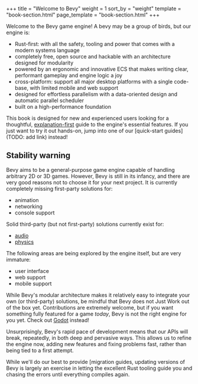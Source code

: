 +++
title = "Welcome to Bevy"
weight = 1
sort_by = "weight"
template = "book-section.html"
page_template = "book-section.html"
+++

Welcome to the Bevy game engine! A bevy may be a group of birds, but our engine is:

- Rust-first: with all the safety, tooling and power that comes with a modern systems language
- completely free, open source and hackable with an architecture designed for modularity
- powered by an ergonomic and innovative ECS that makes writing clear, performant gameplay and engine logic a joy
- cross-platform: support all major desktop platforms with a single code-base, with limited mobile and web support
- designed for effortless parallelism with a data-oriented design and automatic parallel scheduler
- built on a high-performance foundation

This book is designed for new and experienced users looking for a thoughtful, [explanation-first](https://diataxis.fr/explanation/) guide to the engine's essential features.
If you just want to try it out hands-on, jump into one of our [quick-start guides](TODO: add link) instead!

## Stability warning

Bevy aims to be a general-purpose game engine capable of handling arbitrary 2D or 3D games.
However, Bevy is still in its infancy, and there are very good reasons not to choose it for your next project.
It is currently completely missing first-party solutions for:

- animation
- networking
- console support

Solid third-party (but not first-party) solutions currently exist for:

- [audio](https://crates.io/crates/bevy_kira_audio)
- [physics](https://github.com/dimforge/bevy_rapier)

The following areas are being explored by the engine itself, but are very immature:

- user interface
- web support
- mobile support

While Bevy's modular architecture makes it relatively easy to integrate your own (or third-party) solutions, be mindful that Bevy does not Just Work out of the box yet.
Contributions are extremely welcome, but if you want something fully featured for a game *today*, Bevy is not the right engine for you yet.
Check out [Godot](https://godotengine.org/) instead!

Unsurprisingly, Bevy's rapid pace of development means that our APIs will break, repeatedly, in both deep and pervasive ways.
This allows us to refine the engine now, adding new features and fixing problems fast, rather than being tied to a first attempt.

While we'll do our best to provide [migration guides, updating versions of Bevy is largely an exercise in letting the excellent Rust tooling guide you and chasing the errors until everything compiles again.
